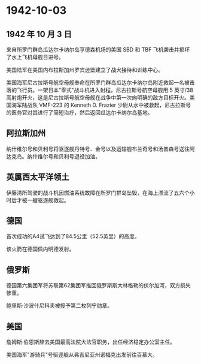 # 1942-10-03

## 1942 年 10 月 3 日

来自所罗门群岛瓜达尔卡纳尔岛亨德森机场的美国 SBD 和 TBF
飞机袭击并损坏了水上飞机母舰日进号。

美国陆军在美国内布拉斯加州罗宾逊堡建立了战犬接待和训练中心。

美国海军尼古拉斯号航空母舰奉命在所罗门群岛瓜达尔卡纳尔岛附近救起一名被击落的飞行员。一架日本"零式"战斗机进入射程，尼古拉斯号航空母舰用
5 英寸/38
高射炮开火，这是尼古拉斯号航空母舰在战争中第一次向明确的敌方目标开火。美国海军陆战队
VMF-223 的 Kenneth D. Frazier
少尉从水中被救起，尼古拉斯号的医务官对其进行了简短治疗，然后返回瓜达尔卡纳尔岛基地。

## 阿拉斯加州

纳什维尔号和贝利号将驱逐舰丹特号、金号以及运输舰布兰奇号和汤普森号送往阿达克岛。纳什维尔号和贝利号退役加油。

## 英属西太平洋领土

伊藤清所驾驶的战斗机因燃油系统故障在所罗门群岛坠毁，在海上漂流了五六个小时后才被一艘驱逐舰救起。

## 德国

首次成功的A4试飞达到了84.5公里（52.5英里）的高度。

该火箭在德国佩内明德发射。

## 俄罗斯

德国第六集团军将苏联第62集团军推回俄罗斯斯大林格勒的伏尔加河，双方损失惨重。

鲍里斯·沙波什尼科夫被授予第二枚列宁勋章。

## 美国

詹姆斯·伯恩斯辞去美国最高法院大法官职务，出任经济稳定办公室主任。

美国海军"游骑兵"号驱逐舰从弗吉尼亚州诺福克出发前往百慕大。

